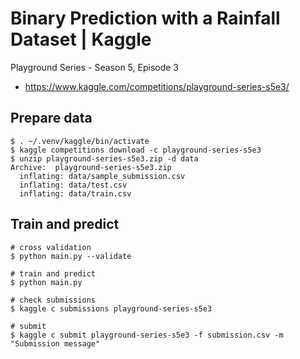 # Binary Prediction with a Rainfall Dataset | Kaggle

Playground Series - Season 5, Episode 3

- https://www.kaggle.com/competitions/playground-series-s5e3/

## Prepare data

```console
$ . ~/.venv/kaggle/bin/activate
$ kaggle competitions download -c playground-series-s5e3
$ unzip playground-series-s5e3.zip -d data
Archive:  playground-series-s5e3.zip
  inflating: data/sample_submission.csv
  inflating: data/test.csv
  inflating: data/train.csv
```

## Train and predict

```console
# cross validation
$ python main.py --validate

# train and predict
$ python main.py

# check submissions
$ kaggle c submissions playground-series-s5e3

# submit
$ kaggle c submit playground-series-s5e3 -f submission.csv -m "Submission message"
```
